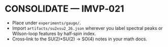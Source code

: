 
# CONSOLIDATE — IMVP‑021
- Place under `experiments/gauge/`.
- Import `artifacts/su2xsu2_26.json` wherever you label spectral peaks or Wilson-loop features by half‑spin index.
- Cross‑link to the SU(2)×SU(2) → SO(4) notes in your math docs.
